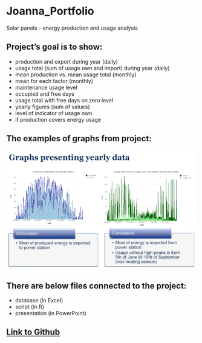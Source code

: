 # Joanna_Portfolio
Solar panels  - energy production and usage analysis

## Project’s goal is to show:
* production and export during year (daily)
* usage total (sum of usage own and import) during year (daily)
* mean production vs. mean usage total (monthly) 
* mean for each factor (monthly) 
* maintenance usage level
* occupied and free days
* usage total with free days on zero level
* yearly figures (sum of values)
* level of indicator of usage own
* if production covers energy usage

## The examples of graphs from project:
### ![](https://github.com/Asiasia123/Joanna_Portfolio/blob/main/images/graphs.png)

## There are below files connected to the project:
* database (in Excel)
* script (in R)
* presentation (in PowerPoint)

## [Link to Github](https://github.com/Asiasia123/Joanna_Portfolio)
